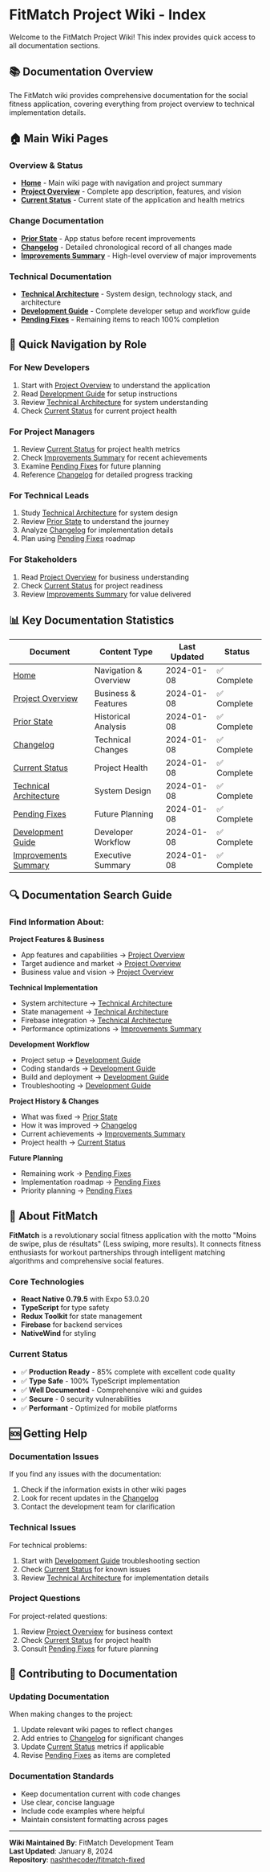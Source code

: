 # FitMatch Project Wiki - Index

Welcome to the FitMatch Project Wiki! This index provides quick access to all documentation sections.

## 📚 Documentation Overview

The FitMatch wiki provides comprehensive documentation for the social fitness application, covering everything from project overview to technical implementation details.

## 🏠 Main Wiki Pages

### Overview & Status
- **[Home](Home.md)** - Main wiki page with navigation and project summary
- **[Project Overview](Project-Overview.md)** - Complete app description, features, and vision
- **[Current Status](Current-Status.md)** - Current state of the application and health metrics

### Change Documentation  
- **[Prior State](Prior-State.md)** - App status before recent improvements
- **[Changelog](Changelog.md)** - Detailed chronological record of all changes made
- **[Improvements Summary](Improvements-Summary.md)** - High-level overview of major improvements

### Technical Documentation
- **[Technical Architecture](Technical-Architecture.md)** - System design, technology stack, and architecture
- **[Development Guide](Development-Guide.md)** - Complete developer setup and workflow guide
- **[Pending Fixes](Pending-Fixes.md)** - Remaining items to reach 100% completion

## 🎯 Quick Navigation by Role

### For New Developers
1. Start with [Project Overview](Project-Overview.md) to understand the application
2. Read [Development Guide](Development-Guide.md) for setup instructions
3. Review [Technical Architecture](Technical-Architecture.md) for system understanding
4. Check [Current Status](Current-Status.md) for current project health

### For Project Managers
1. Review [Current Status](Current-Status.md) for project health metrics
2. Check [Improvements Summary](Improvements-Summary.md) for recent achievements
3. Examine [Pending Fixes](Pending-Fixes.md) for future planning
4. Reference [Changelog](Changelog.md) for detailed progress tracking

### For Technical Leads
1. Study [Technical Architecture](Technical-Architecture.md) for system design
2. Review [Prior State](Prior-State.md) to understand the journey
3. Analyze [Changelog](Changelog.md) for implementation details
4. Plan using [Pending Fixes](Pending-Fixes.md) roadmap

### For Stakeholders
1. Read [Project Overview](Project-Overview.md) for business understanding
2. Check [Current Status](Current-Status.md) for project readiness
3. Review [Improvements Summary](Improvements-Summary.md) for value delivered

## 📊 Key Documentation Statistics

| Document | Content Type | Last Updated | Status |
|----------|-------------|--------------|--------|
| [Home](Home.md) | Navigation & Overview | 2024-01-08 | ✅ Complete |
| [Project Overview](Project-Overview.md) | Business & Features | 2024-01-08 | ✅ Complete |
| [Prior State](Prior-State.md) | Historical Analysis | 2024-01-08 | ✅ Complete |
| [Changelog](Changelog.md) | Technical Changes | 2024-01-08 | ✅ Complete |
| [Current Status](Current-Status.md) | Project Health | 2024-01-08 | ✅ Complete |
| [Technical Architecture](Technical-Architecture.md) | System Design | 2024-01-08 | ✅ Complete |
| [Pending Fixes](Pending-Fixes.md) | Future Planning | 2024-01-08 | ✅ Complete |
| [Development Guide](Development-Guide.md) | Developer Workflow | 2024-01-08 | ✅ Complete |
| [Improvements Summary](Improvements-Summary.md) | Executive Summary | 2024-01-08 | ✅ Complete |

## 🔍 Documentation Search Guide

### Find Information About:

**Project Features & Business**
- App features and capabilities → [Project Overview](Project-Overview.md)
- Target audience and market → [Project Overview](Project-Overview.md)
- Business value and vision → [Project Overview](Project-Overview.md)

**Technical Implementation**
- System architecture → [Technical Architecture](Technical-Architecture.md)
- State management → [Technical Architecture](Technical-Architecture.md)
- Firebase integration → [Technical Architecture](Technical-Architecture.md)
- Performance optimizations → [Improvements Summary](Improvements-Summary.md)

**Development Workflow**
- Project setup → [Development Guide](Development-Guide.md)
- Coding standards → [Development Guide](Development-Guide.md)
- Build and deployment → [Development Guide](Development-Guide.md)
- Troubleshooting → [Development Guide](Development-Guide.md)

**Project History & Changes**
- What was fixed → [Prior State](Prior-State.md)
- How it was improved → [Changelog](Changelog.md)
- Current achievements → [Improvements Summary](Improvements-Summary.md)
- Project health → [Current Status](Current-Status.md)

**Future Planning**
- Remaining work → [Pending Fixes](Pending-Fixes.md)
- Implementation roadmap → [Pending Fixes](Pending-Fixes.md)
- Priority planning → [Pending Fixes](Pending-Fixes.md)

## 📱 About FitMatch

**FitMatch** is a revolutionary social fitness application with the motto "Moins de swipe, plus de résultats" (Less swiping, more results). It connects fitness enthusiasts for workout partnerships through intelligent matching algorithms and comprehensive social features.

### Core Technologies
- **React Native 0.79.5** with Expo 53.0.20
- **TypeScript** for type safety
- **Redux Toolkit** for state management
- **Firebase** for backend services
- **NativeWind** for styling

### Current Status
- ✅ **Production Ready** - 85% complete with excellent code quality
- ✅ **Type Safe** - 100% TypeScript implementation
- ✅ **Well Documented** - Comprehensive wiki and guides
- ✅ **Secure** - 0 security vulnerabilities
- ✅ **Performant** - Optimized for mobile platforms

## 🆘 Getting Help

### Documentation Issues
If you find any issues with the documentation:
1. Check if the information exists in other wiki pages
2. Look for recent updates in the [Changelog](Changelog.md)
3. Contact the development team for clarification

### Technical Issues
For technical problems:
1. Start with [Development Guide](Development-Guide.md) troubleshooting section
2. Check [Current Status](Current-Status.md) for known issues
3. Review [Technical Architecture](Technical-Architecture.md) for implementation details

### Project Questions
For project-related questions:
1. Review [Project Overview](Project-Overview.md) for business context
2. Check [Current Status](Current-Status.md) for project health
3. Consult [Pending Fixes](Pending-Fixes.md) for future planning

## 📝 Contributing to Documentation

### Updating Documentation
When making changes to the project:
1. Update relevant wiki pages to reflect changes
2. Add entries to [Changelog](Changelog.md) for significant changes
3. Update [Current Status](Current-Status.md) metrics if applicable
4. Revise [Pending Fixes](Pending-Fixes.md) as items are completed

### Documentation Standards
- Keep documentation current with code changes
- Use clear, concise language
- Include code examples where helpful
- Maintain consistent formatting across pages

---

**Wiki Maintained By**: FitMatch Development Team  
**Last Updated**: January 8, 2024  
**Repository**: [nashthecoder/fitmatch-fixed](https://github.com/nashthecoder/fitmatch-fixed)
